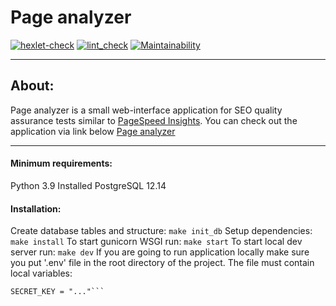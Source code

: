 # Page analyzer
[![hexlet-check](https://github.com/SHArtyom/python-project-83/actions/workflows/hexlet-check.yml/badge.svg)](https://github.com/SHArtyom/python-project-83/actions/workflows/hexlet-check.yml)
[![lint_check](https://github.com/SHArtyom/python-project-83/actions/workflows/Lint_check.yml/badge.svg)](https://github.com/SHArtyom/python-project-83/actions/workflows/Lint_check.yml)
[![Maintainability](https://api.codeclimate.com/v1/badges/da6d168f994cbb579606/maintainability)](https://codeclimate.com/github/SHArtyom/python-project-83/maintainability)

____
## About:
Page analyzer is a small web-interface application for SEO quality assurance tests similar to [PageSpeed Insights](https://pagespeed.web.dev/).
You can check out the application via link below
[Page analyzer](https://python-project-83-production-ac21.up.railway.app/)
____
#### Minimum requirements:
Python 3.9
Installed PostgreSQL 12.14
#### Installation:
Create database tables and structure:
```make init_db```
Setup dependencies:
```make install```
To start gunicorn WSGI run:
```make start```
To start local dev server run:
```make dev```
If you are going to run application locally make sure you put '.env' file in the root directory of the project. The file must contain local variables:
```DATABASE_URL = {provider}://{user}:{password}@{host}:{port}/{db}
SECRET_KEY = "..."```

